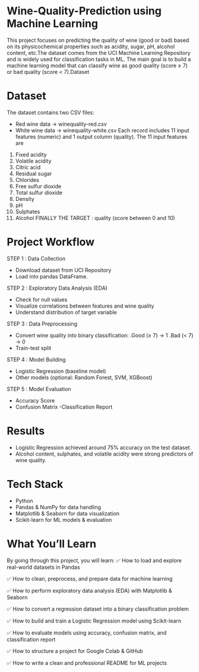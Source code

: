 # Wine-Quality-Prediction using Machine Learning
This project focuses on predicting the quality of wine (good or bad) based on its physicochemical properties such as acidity, sugar, pH, alcohol content, etc.The dataset comes from the UCI Machine Learning Repository and is widely used for classification tasks in ML. The main goal is to build a machine learning model that can classify wine as good quality (score ≥ 7) or bad quality (score < 7).Dataset

# Dataset
The dataset contains two CSV files:
- Red wine data → winequality-red.csv
- White wine data → winequality-white.csv
Each record includes 11 input features (numeric) and 1 output column (quality).
The 11 input features are
1. Fixed acidity
2. Volatile acidity
3. Citric acid
4. Residual sugar
5. Chlorides
6. Free sulfur dioxide
7. Total sulfur dioxide
8. Density
9. pH
10. Sulphates
11. Alcohol
FINALLY THE TARGET : quality (score between 0 and 10)

# Project Workflow
STEP 1 : Data Collection
- Download dataset from UCI Repository
- Load into pandas DataFrame.
  
STEP 2 : Exploratory Data Analysis (EDA)
- Check for null values
- Visualize correlations between features and wine quality
- Understand distribution of target variable

STEP 3 : Data Preprocessing
- Convert wine quality into binary classification:
  .Good (≥ 7) → 1
  .Bad (< 7) → 0
- Train-test split

STEP 4 : Model Building
- Logistic Regression (baseline model)
- Other models (optional: Random Forest, SVM, XGBoost)

STEP 5 : Model Evaluation
- Accuracy Score
- Confusion Matrix
-Classification Report

# Results
- Logistic Regression achieved around 75% accuracy on the test dataset.
- Alcohol content, sulphates, and volatile acidity were strong predictors of wine quality.

# Tech Stack
- Python
- Pandas & NumPy for data handling
- Matplotlib & Seaborn for data visualization
- Scikit-learn for ML models & evaluation

# What You’ll Learn
By going through this project, you will learn:
✅ How to load and explore real-world datasets in Pandas

✅ How to clean, preprocess, and prepare data for machine learning

✅ How to perform exploratory data analysis (EDA) with Matplotlib & Seaborn

✅ How to convert a regression dataset into a binary classification problem

✅ How to build and train a Logistic Regression model using Scikit-learn

✅ How to evaluate models using accuracy, confusion matrix, and classification report

✅ How to structure a project for Google Colab & GitHub

✅ How to write a clean and professional README for ML projects
